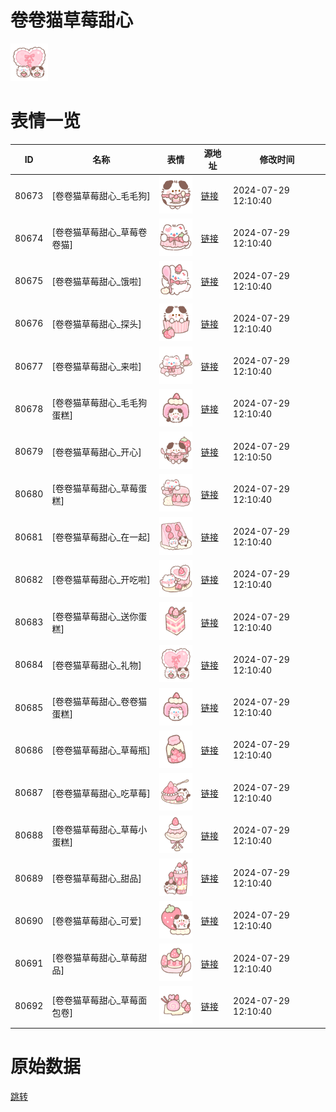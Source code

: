 # 卷卷猫草莓甜心

<img src="./cover.png" height="60" alt="cover" />

# 表情一览

|ID|名称|表情|源地址|修改时间|
|----|----|----|----|----|
|80673|[卷卷猫草莓甜心_毛毛狗]|<img src="./pic/080673_%5B卷卷猫草莓甜心_毛毛狗%5D.png" height="60" alt="毛毛狗"/>|[链接](https://i0.hdslb.com/bfs/garb/111440799eb9ea3985a4d9590ec1dd1e0ad3257f.png)|2024-07-29 12:10:40|
|80674|[卷卷猫草莓甜心_草莓卷卷猫]|<img src="./pic/080674_%5B卷卷猫草莓甜心_草莓卷卷猫%5D.png" height="60" alt="草莓卷卷猫"/>|[链接](https://i0.hdslb.com/bfs/garb/63dbd367d5d56646edcb37bcfd97cabb7e2ace92.png)|2024-07-29 12:10:40|
|80675|[卷卷猫草莓甜心_饿啦]|<img src="./pic/080675_%5B卷卷猫草莓甜心_饿啦%5D.png" height="60" alt="饿啦"/>|[链接](https://i0.hdslb.com/bfs/garb/94a43cbee25c46581aebc993b05b3e7b8fd40ae0.png)|2024-07-29 12:10:40|
|80676|[卷卷猫草莓甜心_探头]|<img src="./pic/080676_%5B卷卷猫草莓甜心_探头%5D.png" height="60" alt="探头"/>|[链接](https://i0.hdslb.com/bfs/garb/769487c31d44771d3d74695bdd11389f858466eb.png)|2024-07-29 12:10:40|
|80677|[卷卷猫草莓甜心_来啦]|<img src="./pic/080677_%5B卷卷猫草莓甜心_来啦%5D.png" height="60" alt="来啦"/>|[链接](https://i0.hdslb.com/bfs/garb/a52f6fda0bf1376242cf4e77717af2ce009103fb.png)|2024-07-29 12:10:40|
|80678|[卷卷猫草莓甜心_毛毛狗蛋糕]|<img src="./pic/080678_%5B卷卷猫草莓甜心_毛毛狗蛋糕%5D.png" height="60" alt="毛毛狗蛋糕"/>|[链接](https://i0.hdslb.com/bfs/garb/01b77a8d839c7ff23297772a9a09bc45d89b5144.png)|2024-07-29 12:10:40|
|80679|[卷卷猫草莓甜心_开心]|<img src="./pic/080679_%5B卷卷猫草莓甜心_开心%5D.png" height="60" alt="开心"/>|[链接](https://i0.hdslb.com/bfs/garb/dd7f246d6f69f2e62710cf41cad3055c463d0b37.png)|2024-07-29 12:10:50|
|80680|[卷卷猫草莓甜心_草莓蛋糕]|<img src="./pic/080680_%5B卷卷猫草莓甜心_草莓蛋糕%5D.png" height="60" alt="草莓蛋糕"/>|[链接](https://i0.hdslb.com/bfs/garb/2cf8bc46583778220d270f5a46134ffb45381429.png)|2024-07-29 12:10:40|
|80681|[卷卷猫草莓甜心_在一起]|<img src="./pic/080681_%5B卷卷猫草莓甜心_在一起%5D.png" height="60" alt="在一起"/>|[链接](https://i0.hdslb.com/bfs/garb/cfc4d460a883db7029ab0e0bd3e2173b3db345b2.png)|2024-07-29 12:10:40|
|80682|[卷卷猫草莓甜心_开吃啦]|<img src="./pic/080682_%5B卷卷猫草莓甜心_开吃啦%5D.png" height="60" alt="开吃啦"/>|[链接](https://i0.hdslb.com/bfs/garb/fb1b8bd49aae1f5dd20ed5fded8a7e4f255f3937.png)|2024-07-29 12:10:40|
|80683|[卷卷猫草莓甜心_送你蛋糕]|<img src="./pic/080683_%5B卷卷猫草莓甜心_送你蛋糕%5D.png" height="60" alt="送你蛋糕"/>|[链接](https://i0.hdslb.com/bfs/garb/a576d563dc9cf8407278c2a1dad39f6ed1110520.png)|2024-07-29 12:10:40|
|80684|[卷卷猫草莓甜心_礼物]|<img src="./pic/080684_%5B卷卷猫草莓甜心_礼物%5D.png" height="60" alt="礼物"/>|[链接](https://i0.hdslb.com/bfs/garb/011a6d3bc6b875604858ef2b302fa2f07e90628c.png)|2024-07-29 12:10:40|
|80685|[卷卷猫草莓甜心_卷卷猫蛋糕]|<img src="./pic/080685_%5B卷卷猫草莓甜心_卷卷猫蛋糕%5D.png" height="60" alt="卷卷猫蛋糕"/>|[链接](https://i0.hdslb.com/bfs/garb/7281671ef9d42d42a2e0395ed141abec55544400.png)|2024-07-29 12:10:40|
|80686|[卷卷猫草莓甜心_草莓瓶]|<img src="./pic/080686_%5B卷卷猫草莓甜心_草莓瓶%5D.png" height="60" alt="草莓瓶"/>|[链接](https://i0.hdslb.com/bfs/garb/aa95957d3efc36ef54e8df333716dc38ed451757.png)|2024-07-29 12:10:40|
|80687|[卷卷猫草莓甜心_吃草莓]|<img src="./pic/080687_%5B卷卷猫草莓甜心_吃草莓%5D.png" height="60" alt="吃草莓"/>|[链接](https://i0.hdslb.com/bfs/garb/fb69f12c2b5341d099a4aea01f779fbddb143932.png)|2024-07-29 12:10:40|
|80688|[卷卷猫草莓甜心_草莓小蛋糕]|<img src="./pic/080688_%5B卷卷猫草莓甜心_草莓小蛋糕%5D.png" height="60" alt="草莓小蛋糕"/>|[链接](https://i0.hdslb.com/bfs/garb/46e1261da160dcbaab7a83b85bd13724e83edf2f.png)|2024-07-29 12:10:40|
|80689|[卷卷猫草莓甜心_甜品]|<img src="./pic/080689_%5B卷卷猫草莓甜心_甜品%5D.png" height="60" alt="甜品"/>|[链接](https://i0.hdslb.com/bfs/garb/e3f9c1f7cbbb73b51c1370c3d5b02e5188f12b4c.png)|2024-07-29 12:10:40|
|80690|[卷卷猫草莓甜心_可爱]|<img src="./pic/080690_%5B卷卷猫草莓甜心_可爱%5D.png" height="60" alt="可爱"/>|[链接](https://i0.hdslb.com/bfs/garb/840948794d073e50f57b7f9184441aeb6b0266c1.png)|2024-07-29 12:10:40|
|80691|[卷卷猫草莓甜心_草莓甜品]|<img src="./pic/080691_%5B卷卷猫草莓甜心_草莓甜品%5D.png" height="60" alt="草莓甜品"/>|[链接](https://i0.hdslb.com/bfs/garb/3e194fdb41edf213d3b63e223b40baa90aad7aeb.png)|2024-07-29 12:10:40|
|80692|[卷卷猫草莓甜心_草莓面包卷]|<img src="./pic/080692_%5B卷卷猫草莓甜心_草莓面包卷%5D.png" height="60" alt="草莓面包卷"/>|[链接](https://i0.hdslb.com/bfs/garb/482fa2624b74e9243ffc7b78a35133baa545d827.png)|2024-07-29 12:10:40|

# 原始数据

[跳转](./raw.json)

